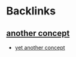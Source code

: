 
# Backlinks
## [another concept](<another concept.md>)
- [yet another concept](<yet another concept.md>)

